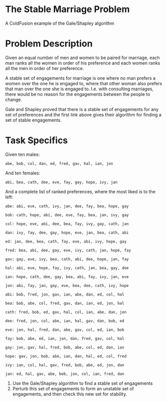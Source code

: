 The Stable Marriage Problem
===========================

A ColdFusion example of the Gale/Shapley algorithm

Problem Description
===================

Given an equal number of men and women to be paired for marriage, each man ranks all the women in order of his preference and each women ranks all the men in order of her preference.

A stable set of engagements for marriage is one where no man prefers a women over the one he is engaged to, where that other woman also prefers that man over the one she is engaged to. I.e. with consulting marriages, there would be no reason for the engagements between the people to change.

Gale and Shapley proved that there is a stable set of engagements for any set of preferences and the first link above gives their algorithm for finding a set of stable engagements.

Task Specifics
==============

Given ten males:

`abe, bob, col, dan, ed, fred, gav, hal, ian, jon`
  
And ten females:

`abi, bea, cath, dee, eve, fay, gay, hope, ivy, jan`
  
And a complete list of ranked preferences, where the most liked is to the left:

`abe: abi, eve, cath, ivy, jan, dee, fay, bea, hope, gay`

`bob: cath, hope, abi, dee, eve, fay, bea, jan, ivy, gay`

`col: hope, eve, abi, dee, bea, fay, ivy, gay, cath, jan`

`dan: ivy, fay, dee, gay, hope, eve, jan, bea, cath, abi`

`ed: jan, dee, bea, cath, fay, eve, abi, ivy, hope, gay`

`fred: bea, abi, dee, gay, eve, ivy, cath, jan, hope, fay`

`gav: gay, eve, ivy, bea, cath, abi, dee, hope, jan, fay`

`hal: abi, eve, hope, fay, ivy, cath, jan, bea, gay, dee`

`ian: hope, cath, dee, gay, bea, abi, fay, ivy, jan, eve`

`jon: abi, fay, jan, gay, eve, bea, dee, cath, ivy, hope`
   
`abi: bob, fred, jon, gav, ian, abe, dan, ed, col, hal`

`bea: bob, abe, col, fred, gav, dan, ian, ed, jon, hal`

`cath: fred, bob, ed, gav, hal, col, ian, abe, dan, jon`

`dee: fred, jon, col, abe, ian, hal, gav, dan, bob, ed`

`eve: jon, hal, fred, dan, abe, gav, col, ed, ian, bob`

`fay: bob, abe, ed, ian, jon, dan, fred, gav, col, hal`

`gay: jon, gav, hal, fred, bob, abe, col, ed, dan, ian`

`hope: gav, jon, bob, abe, ian, dan, hal, ed, col, fred`

`ivy: ian, col, hal, gav, fred, bob, abe, ed, jon, dan`

`jan: ed, hal, gav, abe, bob, jon, col, ian, fred, dan`
  
1. Use the Gale/Shapley algorithm to find a stable set of engagements
2. Perturb this set of engagements to form an unstable set of engagements, and then check this new set for stability.
